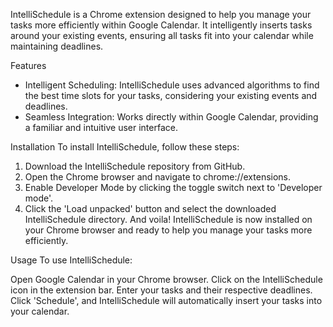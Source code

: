 IntelliSchedule is a Chrome extension designed to help you manage your tasks more efficiently within Google Calendar. It intelligently inserts tasks around your existing events, ensuring all tasks fit into your calendar while maintaining deadlines.

Features
- Intelligent Scheduling: IntelliSchedule uses advanced algorithms to find the best time slots for your tasks, considering your existing events and deadlines.
- Seamless Integration: Works directly within Google Calendar, providing a familiar and intuitive user interface.

Installation
To install IntelliSchedule, follow these steps:
1. Download the IntelliSchedule repository from GitHub.
2. Open the Chrome browser and navigate to chrome://extensions.
3. Enable Developer Mode by clicking the toggle switch next to 'Developer mode'.
4. Click the 'Load unpacked' button and select the downloaded IntelliSchedule directory.
And voila! IntelliSchedule is now installed on your Chrome browser and ready to help you manage your tasks more efficiently.

Usage
To use IntelliSchedule:

Open Google Calendar in your Chrome browser.
Click on the IntelliSchedule icon in the extension bar.
Enter your tasks and their respective deadlines.
Click 'Schedule', and IntelliSchedule will automatically insert your tasks into your calendar.
